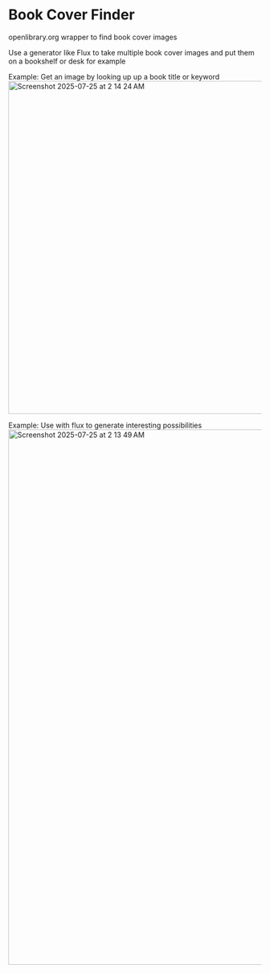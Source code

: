 # Book Cover Finder

openlibrary.org wrapper to find book cover images

Use a generator like Flux to take multiple book cover images and put them on a bookshelf or desk for example


Example: Get an image by looking up up a book title or keyword
<img width="1315" height="663" alt="Screenshot 2025-07-25 at 2 14 24 AM" src="https://github.com/user-attachments/assets/a6895ead-b091-4aa2-b731-d806d990202d" />

Example: Use with flux to generate interesting possibilities
<img width="1737" height="1066" alt="Screenshot 2025-07-25 at 2 13 49 AM" src="https://github.com/user-attachments/assets/e5e33327-550e-4e03-bebf-b4549087b014" />
